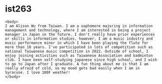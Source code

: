 # ist263
<!DOCTYPE html>

<html lang="en">
    <head>
        <meta charset="utf-8">
        <title>alison-bio</title>
    </head>

    <body>
    I am Alison Wu from Taiwan. I am a sophomore majoring in information management and technology, where I am interested in being a project manager in Japan in the future. I don't really have prior experiences or skills in information studies, however, I am a music industry and music performance minor in which I have been playing the flute for more than 10 years. I've participated in lots of competition such as national Taiwanese music competition in 2022. Outside of school, I enjoy joining activities such as Taiwanese Association and badminton club. I have been self-studying japanese since high school, and I wish to go to Japan after I graduate. A fun thing about me is that I am really afraid of cold, so my mood gets bad easily when I am in Syracuse. I love 100F weather!
    </body> 

</html>

    
